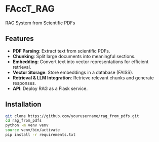 # FAccT_RAG
RAG System from Scientific PDFs

## Features
- **PDF Parsing**: Extract text from scientific PDFs.
- **Chunking**: Split large documents into meaningful sections.
- **Embedding**: Convert text into vector representations for efficient retrieval.
- **Vector Storage**: Store embeddings in a database (FAISS).
- **Retrieval & LLM Integration**: Retrieve relevant chunks and generate responses.
- **API**: Deploy RAG as a Flask service.


## Installation

```bash
git clone https://github.com/yourusername/rag_from_pdfs.git
cd rag_from_pdfs
python -m venv venv
source venv/bin/activate 
pip install -r requirements.txt
```

